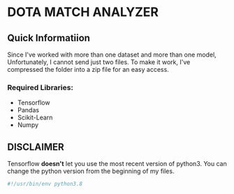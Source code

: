 # DOTA MATCH ANALYZER

## Quick Informatiion 
Since I've worked with more than one dataset and more than one model,
Unfortunately, I cannot send just two files. To make it work, I've compressed
the folder into a zip file for an easy access.

### Required Libraries:
- Tensorflow
- Pandas
- Scikit-Learn
- Numpy

## DISCLAIMER
Tensorflow **doesn't** let you use the most recent version of python3. You can
change the python version from the beginning of my files.

```bash
#!/usr/bin/env python3.8
```

